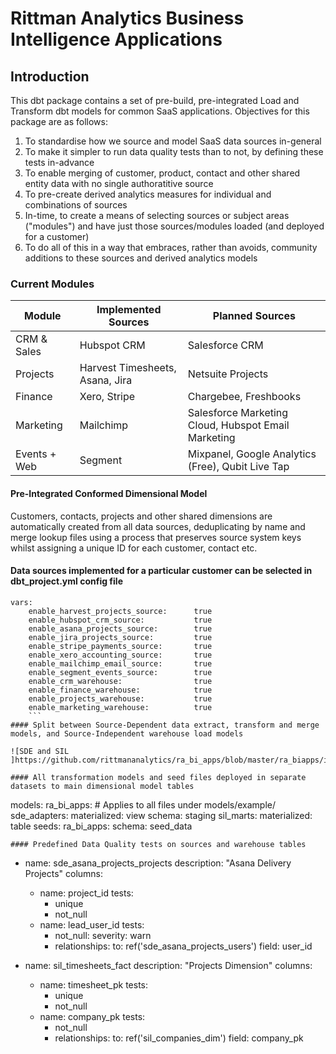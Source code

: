 # Rittman Analytics Business Intelligence Applications

## Introduction
This dbt package contains a set of pre-build, pre-integrated Load and Transform dbt models for common SaaS applications.
Objectives for this package are as follows:

1. To standardise how we source and model SaaS data sources in-general
2. To make it simpler to run data quality tests than to not, by defining these tests in-advance
3. To enable merging of customer, product, contact and other shared entity data with no single authoratitive source
4. To pre-create derived analytics measures for individual and combinations of sources
5. In-time, to create a means of selecting sources or subject areas ("modules") and have just those sources/modules loaded (and deployed for a customer)
6. To do all of this in a way that embraces, rather than avoids, community additions to these sources and derived analytics models

### Current Modules

| Module       | Implemented Sources | Planned Sources             |
|--------------|---------------------|-----------------------------|
| CRM & Sales  | Hubspot CRM         | Salesforce CRM              |
| Projects     | Harvest Timesheets, Asana, Jira  | Netsuite Projects           |
| Finance      | Xero, Stripe                | Chargebee, Freshbooks                    |
| Marketing    | Mailchimp           | Salesforce Marketing Cloud, Hubspot Email Marketing  |
| Events + Web | Segment             | Mixpanel, Google Analytics (Free), Qubit Live Tap                   |

#### Pre-Integrated Conformed Dimensional Model

Customers, contacts, projects and other shared dimensions are automatically created from all data sources, deduplicating by name and merge lookup files using a process that preserves source system keys whilst assigning a unique ID for each customer, contact etc.

#### Data sources implemented for a particular customer can be selected in dbt_project.yml config file

```
vars:
    enable_harvest_projects_source:      true
    enable_hubspot_crm_source:           true
    enable_asana_projects_source:        true
    enable_jira_projects_source:         true
    enable_stripe_payments_source:       true
    enable_xero_accounting_source:       true
    enable_mailchimp_email_source:       true
    enable_segment_events_source:        true
    enable_crm_warehouse:                true
    enable_finance_warehouse:            true
    enable_projects_warehouse:           true
    enable_marketing_warehouse:          true
    ```
#### Split between Source-Dependent data extract, transform and merge models, and Source-Independent warehouse load models

![SDE and SIL ]https://github.com/rittmananalytics/ra_bi_apps/blob/master/ra_biapps/img/sde_sil_diagram.png

#### All transformation models and seed files deployed in separate datasets to main dimensional model tables

```
models:
  ra_bi_apps:
      # Applies to all files under models/example/
      sde_adapters:
          materialized: view
          schema: staging
      sil_marts:
          materialized: table
seeds:
  ra_bi_apps:
      schema: seed_data
```
#### Predefined Data Quality tests on sources and warehouse tables

```
  - name: sde_asana_projects_projects
    description: "Asana Delivery Projects"
    columns:
      - name: project_id
        tests:
          - unique
          - not_null
      - name: lead_user_id
        tests:
          - not_null:
              severity: warn
          - relationships:
              to: ref('sde_asana_projects_users')
              field: user_id

  - name: sil_timesheets_fact
    description: "Projects Dimension"
    columns:
      - name: timesheet_pk
        tests:
          - unique
          - not_null
      - name: company_pk
        tests:
          - not_null
          - relationships:
              to: ref('sil_companies_dim')
              field: company_pk
```
